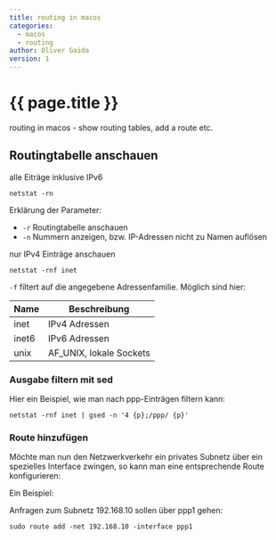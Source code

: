 ```yaml
---
title: routing in macos
categories:
  - macos
  - routing
author: Oliver Gaida
version: 1
---
```


# {{ page.title }}

routing in macos - show routing tables, add a route etc.

## Routingtabelle anschauen

alle Eiträge inklusive IPv6

```
netstat -rn
```

Erklärung der Parameter:

- `-r` Routingtabelle anschauen
- `-n` Nummern anzeigen, bzw. IP-Adressen nicht zu Namen auflösen

nur IPv4 Einträge anschauen

```
netstat -rnf inet
```

`-f` filtert auf die angegebene Adressenfamilie. Möglich sind hier:

| Name  | Beschreibung            |
| ----- | ----------------------- |
| inet  | IPv4 Adressen           |
| inet6 | IPv6 Adressen           |
| unix  | AF_UNIX, lokale Sockets |

### Ausgabe filtern mit sed

Hier ein Beispiel, wie man nach ppp-Einträgen filtern kann:

```
netstat -rnf inet | gsed -n '4 {p};/ppp/ {p}'
```

### Route hinzufügen

Möchte man nun den Netzwerkverkehr ein privates Subnetz über ein spezielles Interface zwingen, so kann man eine entsprechende Route konfigurieren:

Ein Beispiel:

Anfragen zum Subnetz 192.168.10 sollen über ppp1 gehen:

```
sudo route add -net 192.168.10 -interface ppp1
```
